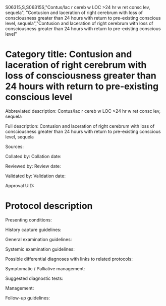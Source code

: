 S06315,S,S06315S,"Contus/lac r cereb w LOC >24 hr w ret consc lev, sequela", "Contusion and laceration of right cerebrum with loss of consciousness greater than 24 hours with return to pre-existing conscious level, sequela","Contusion and laceration of right cerebrum with loss of consciousness greater than 24 hours with return to pre-existing conscious level"
# Category title: Contusion and laceration of right cerebrum with loss of consciousness greater than 24 hours with return to pre-existing conscious level

Abbreviated description: Contus/lac r cereb w LOC >24 hr w ret consc lev, sequela

Full description: Contusion and laceration of right cerebrum with loss of consciousness greater than 24 hours with return to pre-existing conscious level, sequela

Sources:

Collated by:
Collation date:

Reviewed by:
Review date:

Validated by:
Validation date:

Approval UID:

# Protocol description

Presenting conditions:

History capture guidelines:

General examination guidelines:

Systemic examination guidelines:

Possible differential diagnoses with links to related protocols:

Symptomatic / Palliative management:

Suggested diagnostic tests:

Management:

Follow-up guidelines:
